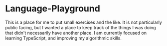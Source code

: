 # Language-Playground

This is a place for me to put small exercises and the like. It is not particularly public facing, but I wanted a place to keep track of the things I was doing that didn't necessarily have another place. I am currently focused on learning TypeScript, and improving my algorithmic skills.